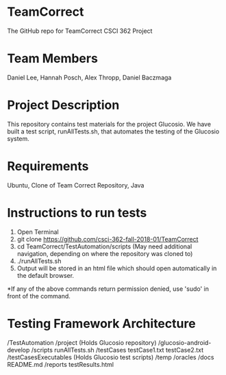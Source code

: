 # TeamCorrect
The GitHub repo for TeamCorrect CSCI 362 Project

# Team Members
Daniel Lee, Hannah Posch, Alex Thropp, Daniel Baczmaga

# Project Description
This repository contains test materials for the project Glucosio. We have built a test script, runAllTests.sh, that automates the testing of the Glucosio system.

# Requirements
Ubuntu, Clone of Team Correct Repository, Java

# Instructions to run tests
1) Open Terminal
2) git clone https://github.com/csci-362-fall-2018-01/TeamCorrect
3) cd TeamCorrect/TestAutomation/scripts (May need additional navigation, depending on where the repository was cloned to)
4) ./runAllTests.sh
5) Output will be stored in an html file which should open automatically in the default browser.

*If any of the above commands return permission denied, use 'sudo' in front of the command.

# Testing Framework Architecture
/TestAutomation
    /project (Holds Glucosio repository)
        /glucosio-android-develop
    /scripts
        runAllTests.sh
    /testCases
        testCase1.txt
        testCase2.txt
    /testCasesExecutables (Holds Glucosio test scripts)
    /temp
    /oracles
    /docs
      README.md
    /reports
        testResults.html
